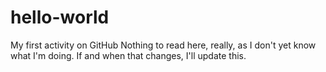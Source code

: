 # hello-world
My first activity on GitHub
Nothing to read here, really, as I don't yet know what I'm doing. If and when that changes, I'll update this. 

